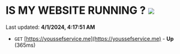 # IS MY WEBSITE RUNNING ? [![](https://img.shields.io/static/v1?label=Sponsor&message=%E2%9D%A4&logo=GitHub&color=%23fe8e86)](https://github.com/sponsors/<username>)

Last updated: **4/1/2024, 4:17:51 AM**

- `GET` [https://youssefservice.me](https://youssefservice.me) - **Up** (365ms)
